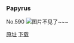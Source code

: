 ### Papyrus
No.590
![图片不见了~~~](https://imgs.xkcd.com/comics/papyrus.png)

[原址](https://xkcd.com//590) [下载](https://imgs.xkcd.com/comics/papyrus.png)

